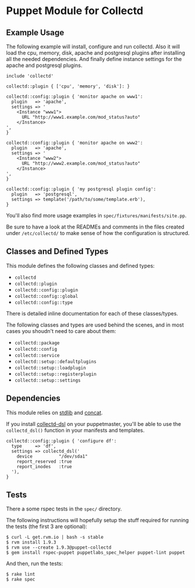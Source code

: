 Puppet Module for Collectd
==========================

Example Usage
-------------

The following example will install, configure and run collectd. Also it will load the cpu, memory, disk, apache and postgresql plugins after installing all the needed dependencies. And finally define instance settings for the apache and postgresql plugins.

```Puppet
include 'collectd'

collectd::plugin { ['cpu', 'memory', 'disk']: }

collectd::config::plugin { 'monitor apache on www1':
  plugin   => 'apache',
  settings => '
    <Instance "www1">
      URL "http://www1.example.com/mod_status?auto"
    </Instance>
',
}

collectd::config::plugin { 'monitor apache on www2':
  plugin   => 'apache',
  settings => '
    <Instance "www2">
      URL "http://www2.example.com/mod_status?auto"
    </Instance>
',
}

collectd::config::plugin { 'my postgresql plugin config':
  plugin   => 'postgresql',
  settings => template('/path/to/some/template.erb'),
}
```

You'll also find more usage examples in `spec/fixtures/manifests/site.pp`.

Be sure to have a look at the READMEs and comments in the files created under `/etc/collectd/` to make sense of how the configuration is structured.

Classes and Defined Types
-------------------------

This module defines the following classes and defined types:
 * `collectd`
 * `collectd::plugin`
 * `collectd::config::plugin`
 * `collectd::config::global`
 * `collectd::config::type`

There is detailed inline documentation for each of these classes/types.

The following classes and types are used behind the scenes, and in most cases you shoudn't need to care about them:
 * `collectd::package`
 * `collectd::config`
 * `collectd::service`
 * `collectd::setup::defaultplugins`
 * `collectd::setup::loadplugin`
 * `collectd::setup::registerplugin`
 * `collectd::setup::settings`

Dependencies
------------

This module relies on [stdlib](http://github.com/puppetlabs/puppetlabs-stdlib) and [concat](http://github.com/ripienaar/puppet-concat).

If you install [collectd-dsl](http://github.com/pyr/collectd-dsl) on your puppetmaster, you'll be able to use the `collectd_dsl()` function in your manifests and templates.

```Puppet
collectd::config::plugin { 'configure df':
  type     => 'df',
  settings => collectd_dsl('
    device          "/dev/sda1"
    report_reserved :true
    report_inodes   :true
  '),
}
```

Tests
-----

There a some rspec tests in the `spec/` directory.

The following instructions will hopefully setup the stuff required for running the tests (the first 3 are optional):

    $ curl -L get.rvm.io | bash -s stable
    $ rvm install 1.9.3
    $ rvm use --create 1.9.3@puppet-collectd
    $ gem install rspec-puppet puppetlabs_spec_helper puppet-lint puppet

And then, run the tests:

    $ rake lint
    $ rake spec


